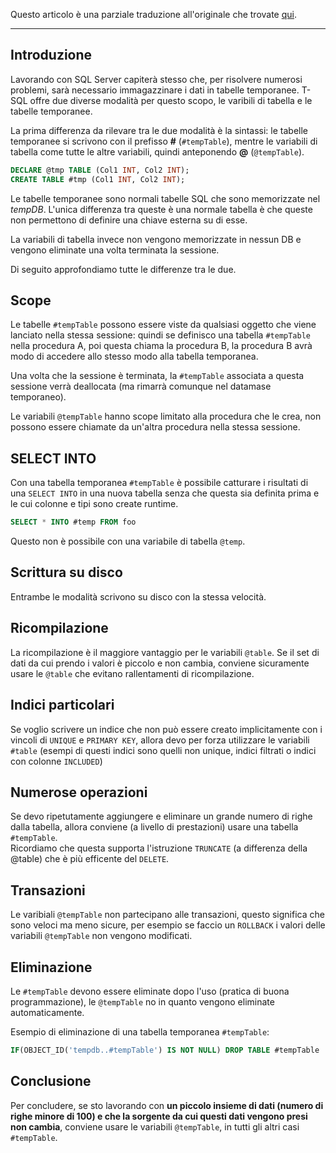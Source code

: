 Questo articolo è una parziale traduzione all'originale che trovate [qui](http://sqlserverplanet.com/tsql/yet-another-temp-tables-vs-table-variables-article).

___

## Introduzione

Lavorando con SQL Server capiterà stesso che, per risolvere numerosi problemi, sarà necessario immagazzinare i dati in tabelle temporanee. T-SQL offre due diverse modalità per questo scopo, le varibili di tabella e le tabelle temporanee.

La prima differenza da rilevare tra le due modalità è la sintassi: le tabelle temporanee si scrivono con il prefisso **#** (`#tempTable`), mentre le variabili di tabella come tutte le altre variabili, quindi anteponendo **@** (`@tempTable`).

```sql
DECLARE @tmp TABLE (Col1 INT, Col2 INT);
CREATE TABLE #tmp (Col1 INT, Col2 INT);
```

Le tabelle temporanee sono normali tabelle SQL che sono memorizzate nel _tempDB_. L'unica differenza tra queste è una normale tabella è che queste non permettono di definire una chiave esterna su di esse.

La variabili di tabella invece non vengono memorizzate in nessun DB e vengono eliminate una volta terminata la sessione.

Di seguito approfondiamo tutte le differenze tra le due.

## Scope

Le tabelle `#tempTable` possono essere viste da qualsiasi oggetto che viene lanciato nella stessa sessione: quindi se definisco una tabella `#tempTable` nella procedura A, poi questa chiama la procedura B, la procedura B avrà modo di accedere allo stesso modo alla tabella temporanea.

Una volta che la sessione è terminata, la `#tempTable` associata a questa sessione verrà deallocata (ma rimarrà comunque nel datamase temporaneo).

Le variabili `@tempTable` hanno scope limitato alla procedura che le crea, non possono essere chiamate da un'altra procedura nella stessa sessione.

## SELECT INTO

Con una tabella temporanea `#tempTable` è possibile catturare i risultati di una `SELECT INTO` in una nuova tabella senza che questa sia definita prima e le cui colonne e tipi sono create runtime.

```sql
SELECT * INTO #temp FROM foo
```

Questo non è possibile con una variabile di tabella `@temp`.

## Scrittura su disco

Entrambe le modalità scrivono su disco con la stessa velocità.

## Ricompilazione

La ricompilazione è il maggiore vantaggio per le variabili `@table`. Se il set di dati da cui prendo i valori è piccolo e non cambia, conviene sicuramente usare le `@table` che evitano rallentamenti di ricompilazione.

## Indici particolari

Se voglio scrivere un indice che non può essere creato implicitamente con i vincoli di `UNIQUE` e `PRIMARY KEY`, allora devo per forza utilizzare le variabili `#table` (esempi di questi indici sono quelli non unique, indici filtrati o indici con colonne `INCLUDED`)

## Numerose operazioni

Se devo ripetutamente aggiungere e eliminare un grande numero di righe dalla tabella, allora conviene (a livello di prestazioni) usare una tabella `#tempTable`.  
Ricordiamo che questa supporta l'istruzione `TRUNCATE` (a differenza della @table) che è più efficente del `DELETE`.

## Transazioni

Le varibiali `@tempTable` non partecipano alle transazioni, questo significa che sono veloci ma meno sicure, per esempio se faccio un `ROLLBACK` i valori delle variabili `@tempTable` non vengono modificati.

## Eliminazione

Le `#tempTable` devono essere eliminate dopo l'uso (pratica di buona programmazione), le `@tempTable` no in quanto vengono eliminate automaticamente.

Esempio di eliminazione di una tabella temporanea `#tempTable`:

```sql
IF(OBJECT_ID('tempdb..#tempTable') IS NOT NULL) DROP TABLE #tempTable
```

## Conclusione

Per concludere, se sto lavorando con **un piccolo insieme di dati (numero di righe minore di 100) e che la sorgente da cui questi dati vengono presi non cambia**, conviene usare le variabili `@tempTable`, in tutti gli altri casi `#tempTable`.